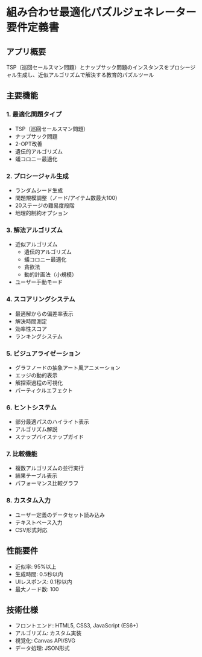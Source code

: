 # 組み合わせ最適化パズルジェネレーター 要件定義書

## アプリ概要
TSP（巡回セールスマン問題）とナップサック問題のインスタンスをプロシージャル生成し、近似アルゴリズムで解決する教育的パズルツール

## 主要機能

### 1. 最適化問題タイプ
- TSP（巡回セールスマン問題）
- ナップサック問題
- 2-OPT改善
- 遺伝的アルゴリズム
- 蟻コロニー最適化

### 2. プロシージャル生成
- ランダムシード生成
- 問題規模調整（ノード/アイテム数最大100）
- 20ステージの難易度段階
- 地理的制約オプション

### 3. 解法アルゴリズム
- 近似アルゴリズム
  - 遺伝的アルゴリズム
  - 蟻コロニー最適化
  - 貪欲法
  - 動的計画法（小規模）
- ユーザー手動モード

### 4. スコアリングシステム
- 最適解からの偏差率表示
- 解決時間測定
- 効率性スコア
- ランキングシステム

### 5. ビジュアライゼーション
- グラフノードの抽象アート風アニメーション
- エッジの動的表示
- 解探索過程の可視化
- パーティクルエフェクト

### 6. ヒントシステム
- 部分最適パスのハイライト表示
- アルゴリズム解説
- ステップバイステップガイド

### 7. 比較機能
- 複数アルゴリズムの並行実行
- 結果テーブル表示
- パフォーマンス比較グラフ

### 8. カスタム入力
- ユーザー定義のデータセット読み込み
- テキストベース入力
- CSV形式対応

## 性能要件
- 近似率: 95%以上
- 生成時間: 0.5秒以内
- UIレスポンス: 0.1秒以内
- 最大ノード数: 100

## 技術仕様
- フロントエンド: HTML5, CSS3, JavaScript (ES6+)
- アルゴリズム: カスタム実装
- 視覚化: Canvas API/SVG
- データ処理: JSON形式